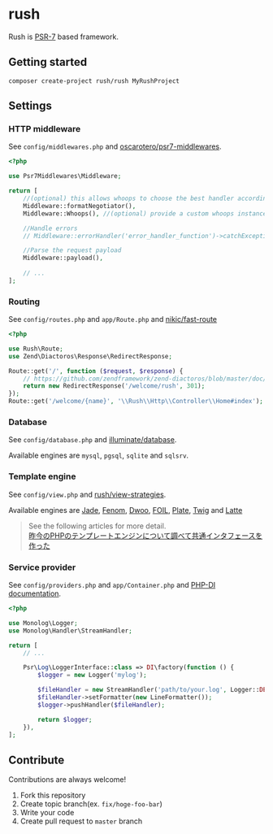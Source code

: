 # rush

Rush is [PSR-7](http://www.php-fig.org/psr/psr-7/) based framework.

## Getting started

```
composer create-project rush/rush MyRushProject
```

## Settings

### HTTP middleware
See `config/middlewares.php` and [oscarotero/psr7-middlewares](https://github.com/oscarotero/psr7-middlewares).

```php
<?php

use Psr7Middlewares\Middleware;

return [
    //(optional) this allows whoops to choose the best handler according with the expected format
    Middleware::formatNegotiator(),
    Middleware::Whoops(), //(optional) provide a custom whoops instance

    //Handle errors
    // Middleware::errorHandler('error_handler_function')->catchExceptions(true),

    //Parse the request payload
    Middleware::payload(),
    
    // ...
];
```

### Routing
See `config/routes.php` and `app/Route.php` and [nikic/fast-route](https://github.com/nikic/FastRoute)

```php
<?php

use Rush\Route;
use Zend\Diactoros\Response\RedirectResponse;

Route::get('/', function ($request, $response) {
    // https://github.com/zendframework/zend-diactoros/blob/master/doc/book/custom-responses.md
    return new RedirectResponse('/welcome/rush', 301);
});
Route::get('/welcome/{name}', '\\Rush\\Http\\Controller\\Home#index');
```

### Database
See `config/database.php` and [illuminate/database](https://github.com/illuminate/database).

Available engines are `mysql`, `pgsql`, `sqlite` and `sqlsrv`.

### Template engine
See `config/view.php` and [rush/view-strategies](https://github.com/Leko/php-view-strategies).

Available engines are [Jade](https://github.com/everzet/jade.php), [Fenom](https://github.com/fenom-template/fenom), [Dwoo](https://github.com/dwoo-project/dwoo), [FOIL](https://github.com/FoilPHP/Foil), [Plate](http://platesphp.com/engine/folders/), [Twig](https://github.com/twigphp/Twig) and [Latte](https://github.com/nette/latte)

> See the following articles for more detail.  
> [昨今のPHPのテンプレートエンジンについて調べて共通インタフェースを作った](http://leko.jp/archives/840)

### Service provider
See `config/providers.php` and `app/Container.php` and [PHP-DI documentation](http://php-di.org/doc/php-definitions.html).

```php
<?php

use Monolog\Logger;
use Monolog\Handler\StreamHandler;

return [
    // ...

    Psr\Log\LoggerInterface::class => DI\factory(function () {
        $logger = new Logger('mylog');

        $fileHandler = new StreamHandler('path/to/your.log', Logger::DEBUG);
        $fileHandler->setFormatter(new LineFormatter());
        $logger->pushHandler($fileHandler);

        return $logger;
    }),
];
```


## Contribute

Contributions are always welcome!

1. Fork this repository
1. Create topic branch(ex. `fix/hoge-foo-bar`)
1. Write your code
1. Create pull request to `master` branch
